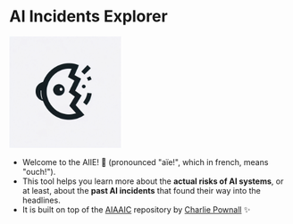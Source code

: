 # AI Incidents Explorer

<img src="img/logo.png" width="200" />

- Welcome to the AIIE! 👋 (pronounced "aïe!", which in french, means "ouch!").
- This tool helps you learn more about the **actual risks of AI systems**, or at least, about the **past AI incidents** that found their way into the headlines.
- It is built on top of the [AIAAIC](https://www.aiaaic.org/aiaaic-repository) repository by [Charlie Pownall](https://charliepownall.com/) ✨
